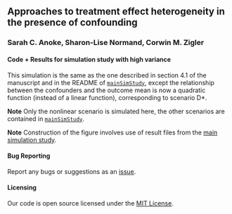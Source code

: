 ## Approaches to treatment effect heterogeneity in the presence of confounding
### Sarah C. Anoke, Sharon-Lise Normand, Corwin M. Zigler

#### Code + Results for simulation study with high variance

This simulation is the same as the one described in section 4.1 of the manuscript and in the README of [`mainSimStudy`](https://github.com/sanoke/approachesTEH/tree/master/mainSimStudy), 
except the relationship between the confounders and the outcome mean is now
a quadratic function (instead of a linear function), corresponding to scenario D*.

**Note** Only the nonlinear scenario is simulated here, the other scenarios are contained in [`mainSimStudy`](https://github.com/sanoke/approachesTEH/tree/master/mainSimStudy).

**Note** Construction of the figure involves use of result files from the [main simulation study](https://github.com/sanoke/approachesTEH/tree/master/mainSimStudy).

#### Bug Reporting

Report any bugs or suggestions as an [issue](https://github.com/sanoke/approachesTEH/issues).

#### Licensing

Our code is open source licensed under the [MIT License](https://github.com/sanoke/approachesTEH/blob/master/LICENSE).
